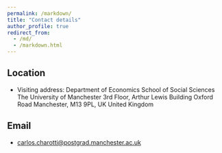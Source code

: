 ```yaml
---
permalink: /markdown/
title: "Contact details"
author_profile: true
redirect_from: 
  - /md/
  - /markdown.html
---
```


## Location

* Visiting address:
Department of Economics
School of Social Sciences 
The University of Manchester 
3rd Floor, Arthur Lewis Building 
Oxford Road 
Manchester, M13 9PL, UK
United Kingdom

## Email
* carlos.charotti@postgrad.manchester.ac.uk




